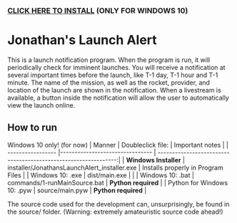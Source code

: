 ### [**CLICK HERE TO INSTALL**](../master/installer/JonathansLaunchAlert_installer.exe?raw=true) **(ONLY FOR WINDOWS 10)**

# Jonathan's Launch Alert
This is a launch notification program.
When the program is run, it will periodically check for imminent launches. You will receive a notification at several important times before the launch, like T-1 day, T-1 hour and T-1 minute. The name of the mission, as well as the rocket, provider, and location of the launch are shown in the notification. When a livestream is available, a button inside the notification will allow the user to automatically view the launch online.



## How to run
Windows 10 only! (for now)
| Manner            | Doubleclick file:               | Important notes                                                 |
| ----------------- |-------------------------------- | ---------------------------------------------------------------:|
| **Windows Installer** | installer/JonathansLaunchAlert_installer.exe | Installs properly in Program Files |
| Windows 10: .exe     | dist/main.exe                   |                                                     |
| Windows 10: .bat     | commands/1-runMainSource.bat    | **Python required**                      |
| Python for Windows 10: .pyw      | source/main.pyw                 | **Python required**  |

The source code used for the development can, unsurprisingly, be found in the source/ folder.
(Warning: extremely amateuristic source code ahead!)
